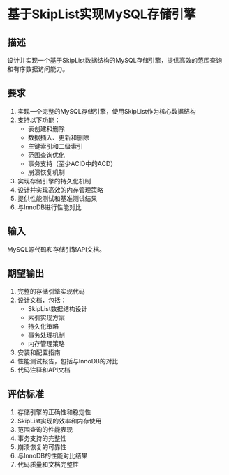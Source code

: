 # 基于SkipList实现MySQL存储引擎

## 描述
设计并实现一个基于SkipList数据结构的MySQL存储引擎，提供高效的范围查询和有序数据访问能力。

## 要求
1. 实现一个完整的MySQL存储引擎，使用SkipList作为核心数据结构
2. 支持以下功能：
   - 表创建和删除
   - 数据插入、更新和删除
   - 主键索引和二级索引
   - 范围查询优化
   - 事务支持（至少ACID中的ACD）
   - 崩溃恢复机制
3. 实现存储引擎的持久化机制
4. 设计并实现高效的内存管理策略
5. 提供性能测试和基准测试结果
6. 与InnoDB进行性能对比

## 输入
MySQL源代码和存储引擎API文档。

## 期望输出
1. 完整的存储引擎实现代码
2. 设计文档，包括：
   - SkipList数据结构设计
   - 索引实现方案
   - 持久化策略
   - 事务处理机制
   - 内存管理策略
3. 安装和配置指南
4. 性能测试报告，包括与InnoDB的对比
5. 代码注释和API文档

## 评估标准
1. 存储引擎的正确性和稳定性
2. SkipList实现的效率和内存使用
3. 范围查询的性能表现
4. 事务支持的完整性
5. 崩溃恢复的可靠性
6. 与InnoDB的性能对比结果
7. 代码质量和文档完整性